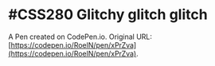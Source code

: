 # #CSS280 Glitchy glitch glitch

A Pen created on CodePen.io. Original URL: [https://codepen.io/RoelN/pen/xPrZva](https://codepen.io/RoelN/pen/xPrZva).

